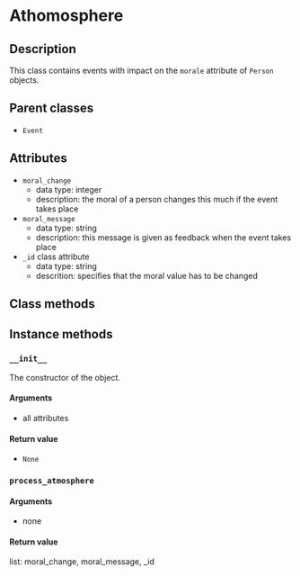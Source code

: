 # Athomosphere

## Description
This class contains events with impact on the ```morale``` attribute of ```Person``` objects.

## Parent classes
* ```Event```

## Attributes
* ```moral_change```
    * data type: integer
    * description: the moral of a person changes this much if the event takes place
* ```moral_message```
    * data type: string
    * description: this message is given as feedback when the event takes place
* ```_id``` class attribute
    * data type: string
    * descrition: specifies that the moral value has to be changed

## Class methods

## Instance methods

### ```__init__```
The constructor of the object.

#### Arguments
* all attributes

#### Return value
* ```None```

### ```process_atmosphere```

#### Arguments
* none

#### Return value
list: moral_change, moral_message, _id
